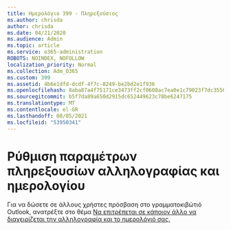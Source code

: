 ```yaml
---
title: Ημερολόγιο 399 - Πληρεξούσιος
ms.author: chrisda
author: chrisda
ms.date: 04/21/2020
ms.audience: Admin
ms.topic: article
ms.service: o365-administration
ROBOTS: NOINDEX, NOFOLLOW
localization_priority: Normal
ms.collection: Adm_O365
ms.custom: 399
ms.assetid: 4b6e1dfd-dcdf-4f7c-8249-be2bd2e1f936
ms.openlocfilehash: 8aba87a4f75171ce3473ff2cf0608ac7ea0e1c79023f7dc35566f023864c008e
ms.sourcegitcommit: b5f7da89a650d2915dc652449623c78be6247175
ms.translationtype: MT
ms.contentlocale: el-GR
ms.lasthandoff: 08/05/2021
ms.locfileid: "53950341"
---
```

# <a name="configure-mail-and-calendar-delegates"></a>Ρύθμιση παραμέτρων πληρεξουσίων αλληλογραφίας και ημερολογίου

Για να δώσετε σε άλλους χρήστες πρόσβαση στο γραμματοκιβώτιό Outlook, ανατρέξτε στο θέμα [Να επιτρέπεται σε κάποιον άλλο να διαχειρίζεται την αλληλογραφία και το ημερολόγιό σας.](https://support.office.com/article/9684b670-7588-4eea-8717-9e5799047540.aspx)
